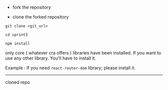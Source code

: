 - fork the repository

- clone the forked repository

```
git clone <git_url>
```

```
cd sprint3
```

```
npm install
```

only core ( whatever cra offers ) libraries have been installed. If you want to use any other library. You'll have to install it.

Example : If you need `react-router-dom` library; please install it.

---

cloned repo